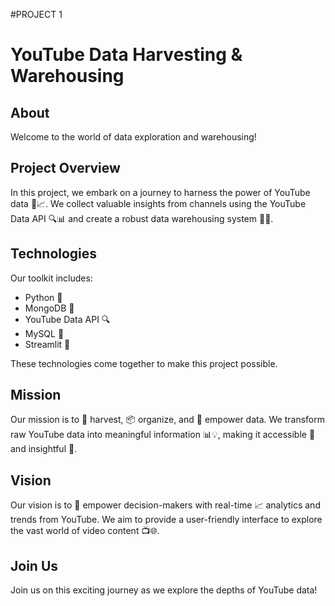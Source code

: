 #PROJECT 1
# YouTube Data Harvesting & Warehousing

## About
Welcome to the world of data exploration and warehousing!

## Project Overview
In this project, we embark on a journey to harness the power of YouTube data 🎥📈. We collect valuable insights from channels using the YouTube Data API 🔍📊 and create a robust data warehousing system 💾🏢.

## Technologies
Our toolkit includes:
- Python 🐍
- MongoDB 🏦
- YouTube Data API 🔍
- MySQL 🐬
- Streamlit 🚀

These technologies come together to make this project possible.

## Mission
Our mission is to 🌾 harvest, 📦 organize, and 🌟 empower data. We transform raw YouTube data into meaningful information 📊💡, making it accessible 🌈 and insightful 🧠.

## Vision
Our vision is to 🌟 empower decision-makers with real-time 📈 analytics and trends from YouTube. We aim to provide a user-friendly interface to explore the vast world of video content 📺🌐.

## Join Us
Join us on this exciting journey as we explore the depths of YouTube data!
